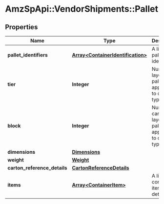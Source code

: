 # AmzSpApi::VendorShipments::Pallet

## Properties
Name | Type | Description | Notes
------------ | ------------- | ------------- | -------------
**pallet_identifiers** | [**Array&lt;ContainerIdentification&gt;**](ContainerIdentification.md) | A list of pallet identifiers. | 
**tier** | **Integer** | Number of layers per pallet. Only applicable to container type Pallet. | [optional] 
**block** | **Integer** | Number of cartons per layer on the pallet. Only applicable to container type Pallet. | [optional] 
**dimensions** | [**Dimensions**](Dimensions.md) |  | [optional] 
**weight** | [**Weight**](Weight.md) |  | [optional] 
**carton_reference_details** | [**CartonReferenceDetails**](CartonReferenceDetails.md) |  | [optional] 
**items** | [**Array&lt;ContainerItem&gt;**](ContainerItem.md) | A list of container item details. | [optional] 

